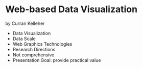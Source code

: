 # Web-based Data Visualization
by Curran Kelleher

 * Data Visualization
 * Data Scale
 * Web Graphics Technologies
 * Research Directions
 * Not comprehensive
 * Presentation Goal: provide practical value
